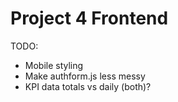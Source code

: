 # Project 4 Frontend

TODO:

- Mobile styling
- Make authform.js less messy
- KPI data totals vs daily (both)?
